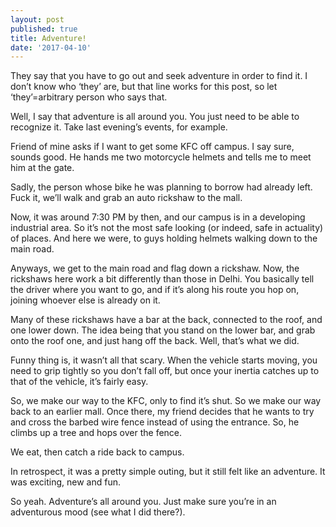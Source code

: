 ```yaml
---
layout: post
published: true
title: Adventure!
date: '2017-04-10'
---
```

They say that you have to go out and seek adventure in order to find it. I don’t know who ‘they’ are, but that line works for this post, so let ‘they’=arbitrary person who says that.

Well, I say that adventure is all around you. You just need to be able to recognize it. Take last evening’s events, for example.

Friend of mine asks if I want to get some KFC off campus. I say sure, sounds good. He hands me two motorcycle helmets and tells me to meet him at the gate.

Sadly, the person whose bike he was planning to borrow had already left. Fuck it, we’ll walk and grab an auto rickshaw to the mall.

Now, it was around 7:30 PM by then, and our campus is in a developing industrial area. So it’s not the most safe looking (or indeed, safe in actuality) of places. And here we were, to guys holding helmets walking down to the main road.

Anyways, we get to the main road and flag down a rickshaw. Now, the rickshaws here work a bit differently than those in Delhi. You basically tell the driver where you want to go, and if it’s along his route you hop on, joining whoever else is already on it.

Many of these rickshaws have a bar at the back, connected to the roof, and one lower down. The idea being that you stand on the lower bar, and grab onto the roof one, and just hang off the back. Well, that’s what we did.

Funny thing is, it wasn’t all that scary. When the vehicle starts moving, you need to grip tightly so you don’t fall off, but once your inertia catches up to that of the vehicle, it’s fairly easy.

So, we make our way to the KFC, only to find it’s shut. So we make our way back to an earlier mall. Once there, my friend decides that he wants to try and cross the barbed wire fence instead of using the entrance. So, he climbs up a tree and hops over the fence.

We eat, then catch a ride back to campus.

In retrospect, it was a pretty simple outing, but it still felt like an adventure. It was exciting, new and fun.

So yeah. Adventure’s all around you. Just make sure you’re in an adventurous mood (see what I did there?).